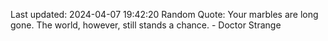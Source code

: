 Last updated: 2024-04-07 19:42:20
Random Quote: Your marbles are long gone. The world, however, still stands a chance. - Doctor Strange